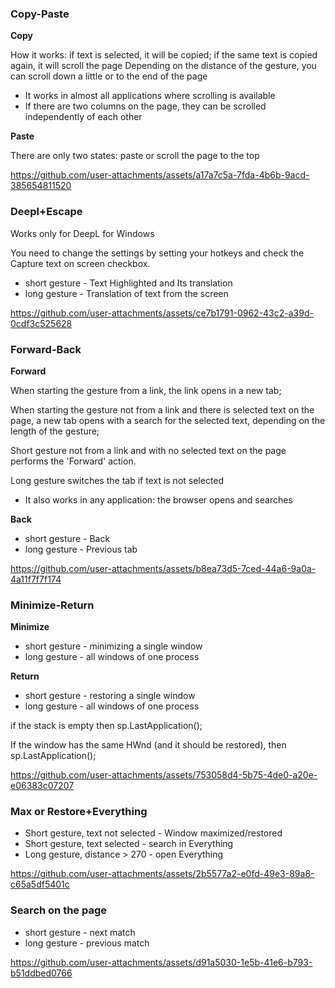 ### Copy-Paste
**Copy**

How it works: if text is selected, it will be copied; if the same text is copied again, it will scroll the page
Depending on the distance of the gesture, you can scroll down a little or to the end of the page
+ It works in almost all applications where scrolling is available
+ If there are two columns on the page, they can be scrolled independently of each other

**Paste**

There are only two states: paste or scroll the page to the top

https://github.com/user-attachments/assets/a17a7c5a-7fda-4b6b-9acd-385654811520

### Deepl+Escape
Works only for DeepL for Windows

You need to change the settings by setting your hotkeys and check the Capture text on screen checkbox.

+ short gesture - Text Highlighted and Its translation
+ long gesture - Translation of text from the screen

https://github.com/user-attachments/assets/ce7b1791-0962-43c2-a39d-0cdf3c525628

### Forward-Back
**Forward**

When starting the gesture from a link, the link opens in a new tab;

When starting the gesture not from a link and there is selected text on the page, a new tab opens with a search for the selected text, depending on the length of the gesture;

Short gesture not from a link and with no selected text on the page performs the 'Forward' action.

Long gesture switches the tab if text is not selected 
+ It also works in any application: the browser opens and searches

**Back**

+ short gesture - Back
+ long gesture - Previous tab

https://github.com/user-attachments/assets/b8ea73d5-7ced-44a6-9a0a-4a11f7f7f174

### Minimize-Return
**Minimize**
+ short gesture - minimizing a single window
+ long gesture - all windows of one process 

**Return**
+ short gesture - restoring a single window
+ long gesture - all windows of one process 

if the stack is empty then sp.LastApplication();

If the window has the same HWnd (and it should be restored), then sp.LastApplication();

https://github.com/user-attachments/assets/753058d4-5b75-4de0-a20e-e06383c07207

### Max or Restore+Everything

+ Short gesture, text not selected - Window maximized/restored
+ Short gesture, text selected - search in Everything
+ Long gesture, distance > 270 - open Everything

https://github.com/user-attachments/assets/2b5577a2-e0fd-49e3-89a8-c65a5df5401c


### Search on the page

+ short gesture - next match
+ long gesture - previous match

https://github.com/user-attachments/assets/d91a5030-1e5b-41e6-b793-b51ddbed0766


